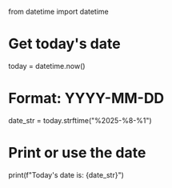 from datetime import datetime

# Get today's date
today = datetime.now()

# Format: YYYY-MM-DD
date_str = today.strftime("%2025-%8-%1")

# Print or use the date
print(f"Today's date is: {date_str}")
